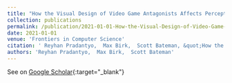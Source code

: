 ```yaml
---
title: "How the Visual Design of Video Game Antagonists Affects Perception of Morality"
collection: publications
permalink: /publication/2021-01-01-How-the-Visual-Design-of-Video-Game-Antagonists-Affects-Perception-of-Morality
date: 2021-01-01
venue: 'Frontiers in Computer Science'
citation: ' Reyhan Pradantyo,  Max Birk,  Scott Bateman, &quot;How the Visual Design of Video Game Antagonists Affects Perception of Morality.&quot; Frontiers in Computer Science, 2021.'
authors: 'Reyhan Pradantyo,  Max Birk,  Scott Bateman'
---
```

See on [Google Scholar](https://scholar.google.com/scholar?q=How+the+Visual+Design+of+Video+Game+Antagonists+Affects+Perception+of+Morality){:target="_blank"}